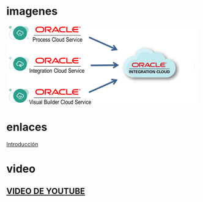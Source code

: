 # imagenes

<div align="center">
    <img src="../IMG/OIC/pic_1.jpg" alt="oic" width="500">
</div>

# enlaces

<a href="./OIC/1_Introduccion.md">Introducción</a>

# video

## [VIDEO DE YOUTUBE](https://www.youtube.com/watch?v=CkN0EqqxdQ0&list=PL3X62LScvI_IQ-5ji5SQGx3Zc0IhZB3jZ&index=4)
